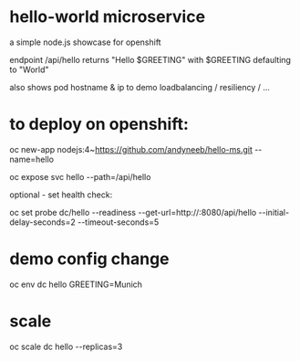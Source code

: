 # hello-world microservice

a simple node.js showcase for openshift

endpoint /api/hello returns "Hello $GREETING" with $GREETING defaulting to "World"

also shows pod hostname & ip to demo loadbalancing / resiliency / ...

# to deploy on openshift:
oc new-app nodejs:4~https://github.com/andyneeb/hello-ms.git --name=hello

oc expose svc hello --path=/api/hello

optional - set health check:

oc set probe dc/hello --readiness --get-url=http://:8080/api/hello --initial-delay-seconds=2 --timeout-seconds=5

# demo config change
oc env dc hello GREETING=Munich

# scale
oc scale dc hello --replicas=3



